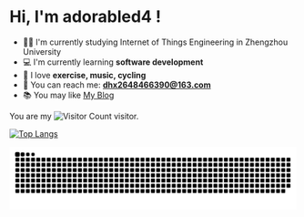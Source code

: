 
# Hi, I'm adorabled4 !


- 👨‍🎓 I'm currently studying Internet of Things Engineering in Zhengzhou University
- 💻️ I'm currently learning **software development**
- 🤩 I love **exercise, music, cycling**
- 📧 You can reach me: **[dhx2648466390@163.com](mailto:dhx2648466390@163.com)**
- 📚 You may like [My Blog](https://adorabled4.gitee.io/)

You are my ![Visitor Count](https://profile-counter.glitch.me/adorabled4/count.svg) visitor.

[![Top Langs](https://github-readme-stats.vercel.app/api/top-langs/?username=adorabled4&layout=compact)](https://github.com/adorabled4/github-readme-stats)

<picture>
  <source media="(prefers-color-scheme: dark)" srcset="https://raw.githubusercontent.com/adorabled4/adorabled4/output/github-contribution-grid-snake-dark.svg">
  <source media="(prefers-color-scheme: light)" srcset="https://raw.githubusercontent.com/adorabled4/adorabled4/output/github-contribution-grid-snake.svg">
  <img alt="github contribution grid snake animation" src="https://raw.githubusercontent.com/adorabled4/adorabled4/output/github-contribution-grid-snake.svg">
</picture>

